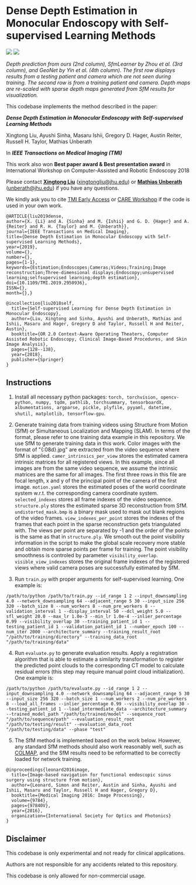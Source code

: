 # Dense Depth Estimation in Monocular Endoscopy with Self-supervised Learning Methods


![](clip_1.gif) ![](clip_2.gif)

*Depth prediction from ours (2nd column), SfmLearner by Zhou et al. (3rd column), and GeoNet by Yin et al. (4th column). The first row displays results from a testing patient and camera which are not seen during training. The second row is from a training patient and camera. Depth maps are re-scaled with sparse depth maps generated from SfM results for visualization.*


This codebase implements the method described in the paper:

***Dense Depth Estimation in Monocular Endoscopy with Self-supervised Learning Methods***

Xingtong Liu, Ayushi Sinha, Masaru Ishii, Gregory D. Hager, Austin Reiter, Russell H. Taylor, Mathias Unberath

In ***IEEE Transactions on Medical Imaging (TMI)***


This work also won **Best paper award & Best presentation award** in International Workshop on Computer-Assisted and Robotic Endoscopy 2018

Please contact [**Xingtong Liu**](http://www.cs.jhu.edu/~xingtongl/) (xingtongliu@jhu.edu) or [**Mathias Unberath**](https://www.cs.jhu.edu/faculty/mathias-unberath/) (unberath@jhu.edu) if you have any questions.

We kindly ask you to cite [TMI Early Access](https://ieeexplore.ieee.org/abstract/document/8889760) or [CARE Workshop](https://link.springer.com/chapter/10.1007/978-3-030-01201-4_15) if the code is used in your own work.
```
@ARTICLE{liu2019dense,
author={X. {Li} and A. {Sinha} and M. {Ishii} and G. D. {Hager} and A. {Reiter} and R. H. {Taylor} and M. {Unberath}},
journal={IEEE Transactions on Medical Imaging},
title={Dense Depth Estimation in Monocular Endoscopy with Self-supervised Learning Methods},
year={2019},
volume={},
number={},
pages={1-1},
keywords={Estimation;Endoscopes;Cameras;Videos;Training;Image reconstruction;Three-dimensional displays;Endoscopy;unsupervised learning;selfsupervised learning;depth estimation},
doi={10.1109/TMI.2019.2950936},
ISSN={},
month={},}
```
```
@incollection{liu2018self,
  title={Self-supervised Learning for Dense Depth Estimation in Monocular Endoscopy},
  author={Liu, Xingtong and Sinha, Ayushi and Unberath, Mathias and Ishii, Masaru and Hager, Gregory D and Taylor, Russell H and Reiter, Austin},
  booktitle={OR 2.0 Context-Aware Operating Theaters, Computer Assisted Robotic Endoscopy, Clinical Image-Based Procedures, and Skin Image Analysis},
  pages={128--138},
  year={2018},
  publisher={Springer}
}
```

## Instructions

1. Install all necessary python packages: ```torch, torchvision, opencv-python, numpy, tqdm, pathlib, torchsummary, tensorboardX, albumentations, argparse, pickle, plyfile, pyyaml, datetime, shutil, matplotlib, tensorflow-gpu```.

2. Generate training data from training videos using Structure from Motion (SfM) or Simultaneous Localization and Mapping (SLAM). In terms of the format, please refer to one training data example in this repository. We use SfM to generate training data in this work. Color images with the format of "{:08d}.jpg" are extracted from the video sequence where SfM is applied. ```camer_intrinsics_per_view``` stores the estimated camera intrinsic matrices for all registered views. In this example, since all images are from the same video sequence, we assume the intrinsic matrices are the same for all images. The first three rows in this file are focal length, x and y of the principal point of the camera of the first image. ```motion.yaml``` stores the estimated poses of the world coordinate system w.r.t. the corresponding camera coordinate system. ```selected_indexes``` stores all frame indexes of the video sequence. ```structure.ply``` stores the estimated sparse 3D reconstruction from SfM. ```undistorted_mask.bmp``` is a binary mask used to mask out blank regions of the video frames. ```view_indexes_per_point``` stores the indexes of the frames that each point in the sparse reconstruction gets triangulated with. The views per point are separated by -1 and the order of the points is the same as that in ```structure.ply```. We smooth out the point visibility information in the script to make the global scale recovery more stable and obtain more sparse points per frame for training. The point visibility smoothness is controled by parameter ```visibility_overlap```.  ```visible_view_indexes``` stores the original frame indexes of the registered views where valid camera poses are successfully estimated by SfM.

3. Run ```train.py``` with proper arguments for self-supervised learning. One example is:
```
/path/to/python /path/to/train.py --id_range 1 2 --input_downsampling 4.0 --network_downsampling 64 --adjacent_range 5 30 --input_size 256 320 --batch_size 8 --num_workers 8 --num_pre_workers 8 --validation_interval 1 --display_interval 50 --dcl_weight 5.0 --sfl_weight 20.0 --max_lr 1.0e-3 --min_lr 1.0e-4 --inlier_percentage 0.99 --visibility_overlap 30 --training_patient_id 1 --testing_patient_id 1 --validation_patient_id 1 --number_epoch 100 --num_iter 2000 --architecture_summary --training_result_root "/path/to/training/directory" --training_data_root "/path/to/training/data"
```

4. Run ```evaluate.py``` to generate evaluation results. Apply a registration algorithm that is able to estimate a similarity transformation to register the predicted point clouds to the corresponding CT model to calculate residual errors (this step may require manual point cloud initialization). One example is:
```
/path/to/python /path/to/evaluate.py --id_range 1 2 --input_downsampling 4.0 --network_downsampling 64 --adjacent_range 5 30 --input_size 256 320 --batch_size 1 --num_workers 2 --num_pre_workers 8 --load_all_frames --inlier_percentage 0.99 --visibility_overlap 30 --testing_patient_id 1 --load_intermediate_data --architecture_summary --trained_model_path "/path/to/trained/model" --sequence_root "/path/to/sequence/path" --evaluation_result_root "/path/to/testing/result" --evaluation_data_root "/path/to/testing/data" --phase "test"
```

5. The SfM method is implemented based on the work below. However, any standard SfM methods should also work reasonably well, such as [COLMAP](https://colmap.github.io/), and the SfM results need to be reformatted to be correctly loaded for network training. 
```
@inproceedings{leonard2016image,
  title={Image-based navigation for functional endoscopic sinus surgery using structure from motion},
  author={Leonard, Simon and Reiter, Austin and Sinha, Ayushi and Ishii, Masaru and Taylor, Russell H and Hager, Gregory D},
  booktitle={Medical Imaging 2016: Image Processing},
  volume={9784},
  pages={97840V},
  year={2016},
  organization={International Society for Optics and Photonics}
}
```

## Disclaimer

This codebase is only experimental and not ready for clinical applications.

Authors are not responsible for any accidents related to this repository.

This codebase is only allowed for non-commercial usage.

